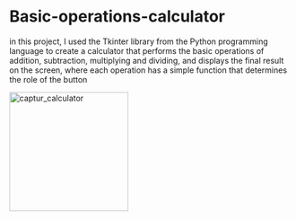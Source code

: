 # Basic-operations-calculator
in this project, I used the Tkinter library from the Python programming language to create a calculator that performs the basic operations of addition, subtraction, multiplying and dividing, and displays the final result on the screen, where each operation has a simple function that determines the role of the button

<img width="212" alt="captur_calculator" src="https://github.com/aymanazb/Basic_operations_calculator/assets/132890526/67a30535-ca56-4528-b5bf-232e282c4037">
